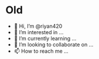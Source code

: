 # Old 
- 👋 Hi, I’m @riyan420
- 👀 I’m interested in ...
- 🌱 I’m currently learning ...
- 💞️ I’m looking to collaborate on ...
- 📫 How to reach me ...

<!---
riyan420/riyan420 is a ✨ special ✨ repository because its `README.md` (this file) appears on your GitHub profile.
You can click the Preview link to take a look at your changes.
--->


